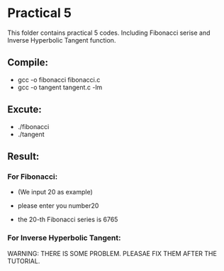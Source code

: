# Practical 5

This folder contains practical 5 codes. Including Fibonacci serise and Inverse Hyperbolic Tangent function.

## Compile:

* gcc -o fibonacci fibonacci.c
* gcc -o tangent tangent.c -lm

## Excute:

* ./fibonacci
* ./tangent

## Result:

### For Fibonacci:

* (We input 20 as example)

* please enter you number20
* the 20-th Fibonacci series is 6765

### For Inverse Hyperbolic Tangent:

WARNING: THERE IS SOME PROBLEM. PLEASAE FIX THEM AFTER THE TUTORIAL.
